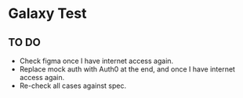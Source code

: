 # Galaxy Test

## TO DO
* Check figma once I have internet access again.
* Replace mock auth with Auth0 at the end, and once I have internet access again.
* Re-check all cases against spec.
